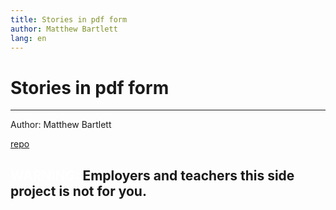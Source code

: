```yaml
---
title: Stories in pdf form
author: Matthew Bartlett
lang: en
---
```

# Stories in pdf form
_____________________

Author: Matthew Bartlett

[repo](https://github.com/CTHULHU-Jesus/fiction)

## <span style="color:white;">**WARNING:**</span> Employers and teachers this side project is not for you. 

